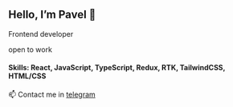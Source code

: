 <h2> Hello, I’m Pavel 👋 </h2>

 Frontend developer<br>

 open to work<br>
 
#### Skills: React, JavaScript, TypeScript, Redux, RTK, TailwindCSS, HTML/CSS<br>
 
📫 Contact me in [telegram](https://t.me/pandaman2001) <br>